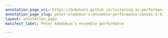 ```yaml
---
annotation_page_uri: https://Subokan1.github.io/listening-as-performance-sensing-talkingdrum/annotations/peter-oladokun-s-ensemble-performance-canvas-1-436.json
annotation_page_slug: peter-oladokun-s-ensemble-performance-canvas-1-436
layout: annotation_page
manifest_label: Peter Adedokun's ensemble performance

---
```

